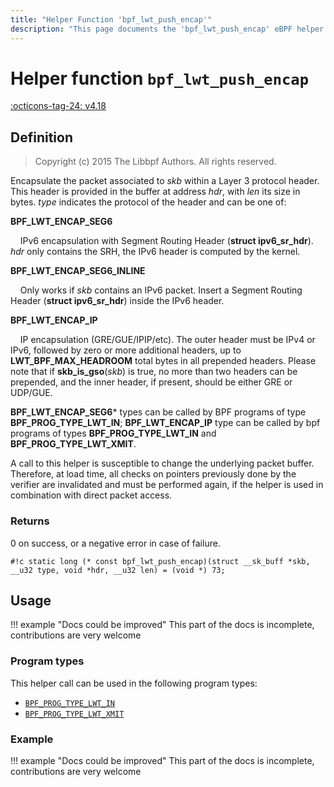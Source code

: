 ```yaml
---
title: "Helper Function 'bpf_lwt_push_encap'"
description: "This page documents the 'bpf_lwt_push_encap' eBPF helper function, including its definition, usage, program types that can use it, and examples."
---
```

# Helper function `bpf_lwt_push_encap`

<!-- [FEATURE_TAG](bpf_lwt_push_encap) -->
[:octicons-tag-24: v4.18](https://github.com/torvalds/linux/commit/fe94cc290f535709d3c5ebd1e472dfd0aec7ee79)
<!-- [/FEATURE_TAG] -->

## Definition

> Copyright (c) 2015 The Libbpf Authors. All rights reserved.


<!-- [HELPER_FUNC_DEF] -->
Encapsulate the packet associated to _skb_ within a Layer 3 protocol header. This header is provided in the buffer at address _hdr_, with _len_ its size in bytes. _type_ indicates the protocol of the header and can be one of:

**BPF_LWT_ENCAP_SEG6**

&nbsp;&nbsp;&nbsp;&nbsp;IPv6 encapsulation with Segment Routing Header (**struct ipv6_sr_hdr**). _hdr_ only contains the SRH, the IPv6 header is computed by the kernel.

**BPF_LWT_ENCAP_SEG6_INLINE**

&nbsp;&nbsp;&nbsp;&nbsp;Only works if _skb_ contains an IPv6 packet. Insert a Segment Routing Header (**struct ipv6_sr_hdr**) inside the IPv6 header.

**BPF_LWT_ENCAP_IP**

&nbsp;&nbsp;&nbsp;&nbsp;IP encapsulation (GRE/GUE/IPIP/etc). The outer header must be IPv4 or IPv6, followed by zero or more additional headers, up to **LWT_BPF_MAX_HEADROOM** total bytes in all prepended headers. Please note that if **skb_is_gso**(_skb_) is true, no more than two headers can be prepended, and the inner header, if present, should be either GRE or UDP/GUE.

**BPF_LWT_ENCAP_SEG6**\* types can be called by BPF programs of type **BPF_PROG_TYPE_LWT_IN**; **BPF_LWT_ENCAP_IP** type can be called by bpf programs of types **BPF_PROG_TYPE_LWT_IN** and **BPF_PROG_TYPE_LWT_XMIT**.

A call to this helper is susceptible to change the underlying packet buffer. Therefore, at load time, all checks on pointers previously done by the verifier are invalidated and must be performed again, if the helper is used in combination with direct packet access.

### Returns

0 on success, or a negative error in case of failure.

`#!c static long (* const bpf_lwt_push_encap)(struct __sk_buff *skb, __u32 type, void *hdr, __u32 len) = (void *) 73;`
<!-- [/HELPER_FUNC_DEF] -->

## Usage

!!! example "Docs could be improved"
    This part of the docs is incomplete, contributions are very welcome

### Program types

This helper call can be used in the following program types:

<!-- DO NOT EDIT MANUALLY -->
<!-- [HELPER_FUNC_PROG_REF] -->
 * [`BPF_PROG_TYPE_LWT_IN`](../program-type/BPF_PROG_TYPE_LWT_IN.md)
 * [`BPF_PROG_TYPE_LWT_XMIT`](../program-type/BPF_PROG_TYPE_LWT_XMIT.md)
<!-- [/HELPER_FUNC_PROG_REF] -->

### Example

!!! example "Docs could be improved"
    This part of the docs is incomplete, contributions are very welcome
